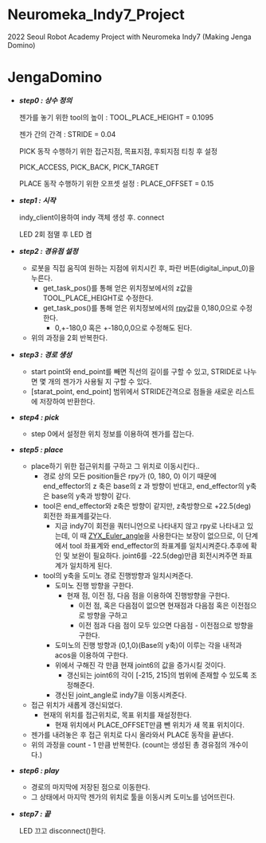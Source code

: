 # Neuromeka_Indy7_Project
2022 Seoul Robot Academy Project with Neuromeka Indy7 (Making Jenga Domino)

# JengaDomino

- ***step0 : 상수 정의***
    
    젠가를 놓기 위한 tool의 높이 : TOOL_PLACE_HEIGHT = 0.1095
    
    젠가 간의 간격 : STRIDE = 0.04
    
    PICK 동작 수행하기 위한 접근지점, 목표지점, 후퇴지점 티칭 후 설정
    
    PICK_ACCESS, PICK_BACK, PICK_TARGET
    
    PLACE 동작 수행하기 위한 오프셋 설정 : PLACE_OFFSET = 0.15
    
- ***step1 : 시작***
    
    indy_client이용하여 indy 객체 생성 후. connect
    
    LED 2회 점멸 후 LED 켬
    
- ***step2 : 경유점 설정***
    - 로봇을 직접 움직여 원하는 지점에 위치시킨 후, 파란 버튼(digital_input_0)을 누른다.
        - get_task_pos()를 통해 얻은 위치정보에서의 z값을 TOOL_PLACE_HEIGHT로 수정한다.
        - get_task_pos()를 통해 얻은 위치정보에서의 [rpy](https://blog.naver.com/milkysc/221754450137)값을 0,180,0으로 수정한다.
            - 0,+-180,0  혹은 +-180,0,0으로 수정해도 된다.
    - 위의 과정을 2회 반복한다.
- ***step3 : 경로 생성***
    - start point와 end_point를 빼면 직선의 길이를 구할 수 있고, STRIDE로 나누면 몇 개의 젠가가 사용될 지 구할 수 있다.
    - [starat_point, end_point] 범위에서 STRIDE간격으로 점들을 새로운 리스트에 저장하여 반환한다.
- ***step4 : pick***
    - step 0에서 설정한 위치 정보를 이용하여 젠가를 잡는다.
- ***step5 : place***
    - place하기 위한 접근위치를 구하고 그 위치로 이동시킨다..
        - 경로 상의 모든  position들은 rpy가 (0, 180, 0) 이기 때문에  end_effector의 z 축은 base의 z 과 방향이 반대고,  end_effector의 y축은 base의 y축과 방향이 같다.
        - tool은 end_effector와 z축은 방향이 같지만, z축방향으로 +22.5(deg) 회전한 좌표계를갖는다.
            - 지금 indy7이 회전을 쿼터니언으로 나타내지 않고 rpy로 나타내고 있는데, 이 때 [ZYX_Euler_angle](https://edward0im.github.io/engineering/2019/11/12/euler-angle/)을 사용한다는 보장이 없으므로, 이 단계에서 tool 좌표계와 end_effector의 좌표계를 일치시켜준다.추후에 확인 및 보완이 필요하다. joint6를 -22.5(deg)만큼 회전시켜주면 좌표계가 일치하게 된다.
        - tool의 y축을 도미노 경로 진행방향과 일치시켜준다.
            - 도미노 진행 방향을 구한다.
                - 현재 점, 이전 점, 다음 점을 이용하여 진행방향을 구한다.
                    - 이전 점, 혹은 다음점이 없으면 현재점과 다음점 혹은 이전점으로 방향을 구하고
                    - 이전 점과 다음 점이 모두 있으면 다음점 - 이전점으로 방향을 구한다.
            - 도미노의 진행 방향과 (0,1,0)(Base의 y축)이 이루는 각을 내적과 acos을 이용하여 구한다.
            - 위에서 구해진 각 만큼 현재 joint6의 값을 증가시킬 것이다.
                - 갱신되는 joint6의 각이 [-215, 215]의 범위에 존재할 수 있도록 조정해준다.
            - 갱신된 joint_angle로 indy7을 이동시켜준다.
    - 접근 위치가 새롭게 갱신되었다.
        - 현재의 위치를 접근위치로, 목표 위치를 재설정한다.
            - 현재 위치에서 PLACE_OFFSET만큼 뺀 위치가 새 목표 위치이다.
    - 젠가를 내려놓은 후 접근 위치로 다시 올라와서  PLACE 동작을 끝낸다.
    - 위의 과정을 count - 1 만큼 반복한다. (count는 생성된 총 경유점의 개수이다.)
- ***step6 : play***
    - 경로의 마지막에 저장된 점으로 이동한다.
    - 그 상태에서 마지막 젠가의 위치로 툴을 이동시켜 도미노를 넘어뜨린다.
- ***step7 : 끝***
    
    LED 끄고 disconnect()한다.
